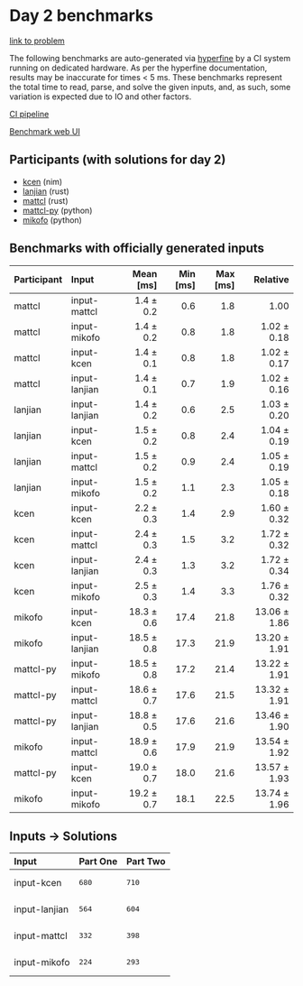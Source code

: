 # Day 2 benchmarks

[link to problem](https://adventofcode.com/2024/day/2)

The following benchmarks are auto-generated via
[hyperfine](https://github.com/sharkdp/hyperfine) by a CI system running on
dedicated hardware. As per the hyperfine documentation, results may be
inaccurate for times < 5 ms. These benchmarks represent the total time to read,
parse, and solve the given inputs, and, as such, some variation is expected due
to IO and other factors.

[CI pipeline](http://ci.papercode.net:8080/teams/main/pipelines/aoc2024)

[Benchmark web UI](https://aoc.ancalagon.black)


## Participants (with solutions for day 2)

- [kcen](https://github.com/kcen/aoc2024) (nim)
- [lanjian](https://github.com/lanjian/aoc-2024) (rust)
- [mattcl](https://github.com/mattcl/aoc2024) (rust)
- [mattcl-py](https://github.com/mattcl/aoc2024-py) (python)
- [mikofo](https://github.com/mikofo/aoc2024) (python)


## Benchmarks with officially generated inputs

| Participant | Input | Mean [ms] | Min [ms] | Max [ms] | Relative |
|:---|:---|---:|---:|---:|---:|
| mattcl | input-mattcl | 1.4 ± 0.2 | 0.6 | 1.8 | 1.00 |
| mattcl | input-mikofo | 1.4 ± 0.2 | 0.8 | 1.8 | 1.02 ± 0.18 |
| mattcl | input-kcen | 1.4 ± 0.1 | 0.8 | 1.8 | 1.02 ± 0.17 |
| mattcl | input-lanjian | 1.4 ± 0.1 | 0.7 | 1.9 | 1.02 ± 0.16 |
| lanjian | input-lanjian | 1.4 ± 0.2 | 0.6 | 2.5 | 1.03 ± 0.20 |
| lanjian | input-kcen | 1.5 ± 0.2 | 0.8 | 2.4 | 1.04 ± 0.19 |
| lanjian | input-mattcl | 1.5 ± 0.2 | 0.9 | 2.4 | 1.05 ± 0.19 |
| lanjian | input-mikofo | 1.5 ± 0.2 | 1.1 | 2.3 | 1.05 ± 0.18 |
| kcen | input-kcen | 2.2 ± 0.3 | 1.4 | 2.9 | 1.60 ± 0.32 |
| kcen | input-mattcl | 2.4 ± 0.3 | 1.5 | 3.2 | 1.72 ± 0.32 |
| kcen | input-lanjian | 2.4 ± 0.3 | 1.3 | 3.2 | 1.72 ± 0.34 |
| kcen | input-mikofo | 2.5 ± 0.3 | 1.4 | 3.3 | 1.76 ± 0.32 |
| mikofo | input-kcen | 18.3 ± 0.6 | 17.4 | 21.8 | 13.06 ± 1.86 |
| mikofo | input-lanjian | 18.5 ± 0.8 | 17.3 | 21.9 | 13.20 ± 1.91 |
| mattcl-py | input-mikofo | 18.5 ± 0.8 | 17.2 | 21.4 | 13.22 ± 1.91 |
| mattcl-py | input-mattcl | 18.6 ± 0.7 | 17.6 | 21.5 | 13.32 ± 1.91 |
| mattcl-py | input-lanjian | 18.8 ± 0.5 | 17.6 | 21.6 | 13.46 ± 1.90 |
| mikofo | input-mattcl | 18.9 ± 0.6 | 17.9 | 21.9 | 13.54 ± 1.92 |
| mattcl-py | input-kcen | 19.0 ± 0.7 | 18.0 | 21.6 | 13.57 ± 1.93 |
| mikofo | input-mikofo | 19.2 ± 0.7 | 18.1 | 22.5 | 13.74 ± 1.96 |


## Inputs -> Solutions

| Input | Part One | Part Two |
|:---|:---|:---|
|input-kcen|<pre>680</pre>|<pre>710</pre>|
|input-lanjian|<pre>564</pre>|<pre>604</pre>|
|input-mattcl|<pre>332</pre>|<pre>398</pre>|
|input-mikofo|<pre>224</pre>|<pre>293</pre>|
